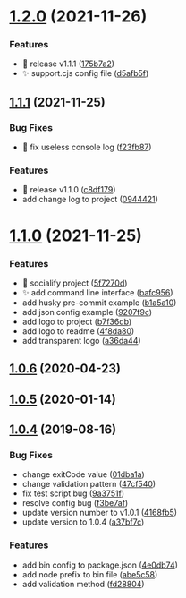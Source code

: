 # [1.2.0](https://github.com/JsonMa/validate-branch-name/compare/v1.1.1...v1.2.0) (2021-11-26)


### Features

* :bookmark: release v1.1.1 ([175b7a2](https://github.com/JsonMa/validate-branch-name/commit/175b7a228c3c4c91872804aa8efa5c36e5053b03))
* :sparkles: support.cjs config file ([d5afb5f](https://github.com/JsonMa/validate-branch-name/commit/d5afb5fadf72a753db8a9181075e70d0cbfef310))



## [1.1.1](https://github.com/JsonMa/validate-branch-name/compare/v1.1.0...v1.1.1) (2021-11-25)


### Bug Fixes

* :bug: fix useless console log ([f23fb87](https://github.com/JsonMa/validate-branch-name/commit/f23fb87242e537ef1763f6910118286324e2f226))


### Features

* :bookmark: release v1.1.0 ([c8df179](https://github.com/JsonMa/validate-branch-name/commit/c8df1796c519d4ce316fd692bcb0d297d742384a))
* add change log to project ([0944421](https://github.com/JsonMa/validate-branch-name/commit/0944421f955a35b313b36715c597c168ae902354))



# [1.1.0](https://github.com/JsonMa/validate-branch-name/compare/v1.0.6...v1.1.0) (2021-11-25)


### Features

* :memo: socialify project ([5f7270d](https://github.com/JsonMa/validate-branch-name/commit/5f7270db080077e37423c666d81e41a0f501e900))
* :sparkles: add command line interface ([bafc956](https://github.com/JsonMa/validate-branch-name/commit/bafc956fca5a77d9301d17da3e14ba6e37dfbc87))
* add husky pre-commit example ([b1a5a10](https://github.com/JsonMa/validate-branch-name/commit/b1a5a1095d4bca24502db67bf6af3a1e38399893))
* add json config example ([9207f9c](https://github.com/JsonMa/validate-branch-name/commit/9207f9c4dc3c5a8b94c3d72a5e19a48e79d45d9a))
* add logo to project ([b7f36db](https://github.com/JsonMa/validate-branch-name/commit/b7f36dbeadf82e8700bcd5e00ac9d8654a26d1a5))
* add logo to readme ([4f8da80](https://github.com/JsonMa/validate-branch-name/commit/4f8da805b8418228d0f1bbd5809d288c9af7a106))
* add transparent logo ([a36da44](https://github.com/JsonMa/validate-branch-name/commit/a36da44d2d35d0bafc51c16568b2500d4ad90eed))



## [1.0.6](https://github.com/JsonMa/validate-branch-name/compare/v1.0.5...v1.0.6) (2020-04-23)



## [1.0.5](https://github.com/JsonMa/validate-branch-name/compare/v1.0.4...v1.0.5) (2020-01-14)



## [1.0.4](https://github.com/JsonMa/validate-branch-name/compare/47cf540bc7f56b4f6bba1342c1e7a1a570f2d626...v1.0.4) (2019-08-16)


### Bug Fixes

* change exitCode value ([01dba1a](https://github.com/JsonMa/validate-branch-name/commit/01dba1a6d01853e15a871023350e89fe5072473b))
* change validation pattern ([47cf540](https://github.com/JsonMa/validate-branch-name/commit/47cf540bc7f56b4f6bba1342c1e7a1a570f2d626))
* fix test script bug ([9a3751f](https://github.com/JsonMa/validate-branch-name/commit/9a3751f6c452e7308570b61fc81caed4a56752b4))
* resolve config bug ([f3be7af](https://github.com/JsonMa/validate-branch-name/commit/f3be7af4ac2f1315055775d5aa41cd2ef782c085))
* update version number to v1.0.1 ([4168fb5](https://github.com/JsonMa/validate-branch-name/commit/4168fb5adf782ca9af143f9cdb57a79642c07f02))
* update version to 1.0.4 ([a37bf7c](https://github.com/JsonMa/validate-branch-name/commit/a37bf7c23c044aa11b12a857d7b6d51e4ae8477c))


### Features

* add bin config to package.json ([4e0db74](https://github.com/JsonMa/validate-branch-name/commit/4e0db74dbf3470484a3d173a158adfc4aaa4d792))
* add node prefix to bin file ([abe5c58](https://github.com/JsonMa/validate-branch-name/commit/abe5c582799a5517ce6d89d4239d05db8c170ed1))
* add validation method ([fd28804](https://github.com/JsonMa/validate-branch-name/commit/fd28804660ff77d3b4c761e4db01796b5ce4bd06))



